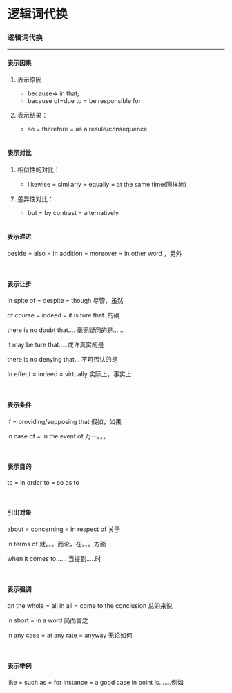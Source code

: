 # 逻辑词代换




### 逻辑词代换

---

#### 表示因果

1. 表示原因
   - because=> in that;   
   - bacause of=due to = be responsible for
2. 表示结果：
   - so = therefore = as a resule/consequence 
   
   <br/>

#### 表示对比

1. 相似性的对比：
   - likewise = similarly = equally = at the same time(同样地)
2. 差异性对比：
   - but = by contrast = alternatively
   
   <br/>

#### 表示递进

beside = also = in addition = moreover = in other word ，另外

<br/>

#### 表示让步

In spite of  = despite = though 尽管，虽然

of course = indeed = it is ture that..的确

there is no doubt that.... 毫无疑问的是......

it may be ture that.....或许真实的是

there is no denying that... 不可否认的是

In effect  = indeed = virtually 实际上，事实上

<br/>

#### 表示条件

if = providing/supposing that 假如，如果

in case of = in the event of 万一。。。

<br/>

#### 表示目的

to = in order to = so as to

<br/>

#### 引出对象

about = concerning = in respect of 关于

in terms of 就。。。而论，在。。。方面

when it comes to...... 当提到.....时

<br/>

#### 表示强调

on the whole =  all in all = come to the conclusion 总的来说

in short  = in a word 简而言之

in any case = at any rate = anyway 无论如何

<br/>

#### 表示举例

like = such as = for instance =  a good case in point is.......例如

